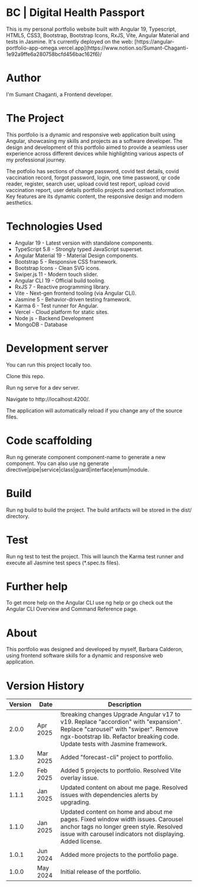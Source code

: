 <h1>BC | Digital Health Passport</h1>
<p>This is my personal portfolio website built with Angular 19, Typescript, HTML5, CSS3, Bootstrap, Bootstrap Icons, RxJS, Vite, Angular Material and tests in Jasmine. It's currently deployed on the web: [https://angular-portfolio-app-omega.vercel.app](https://www.notion.so/Sumant-Chaganti-1e92a9ffe6a280758bcfd456bac162f6)/<p>

<h1>Author</h1>
<p>I'm Sumant Chaganti, a Frontend developer.</p>

<h1>The Project</h1>
<p>This portfolio is a dynamic and responsive web application built using Angular, showcasing my skills and projects as a software developer. The design and development of this portfolio aimed to provide a seamless user experience across different devices while highlighting various aspects of my professional journey.

The potfolio has sections of change password, covid test details, covid vaccination record, forgot password, login, one time password, qr code reader, register, search user, upload covid test report, upload covid vaccination report, user details portfolio projects and contact information. Key features are its dynamic content, the responsive design and modern aesthetics.</p>

<h1>Technologies Used</h1>

<ul>
  <li>Angular 19 - Latest version with standalone components.</li>
  <li>TypeScript 5.8 - Strongly typed JavaScript superset.</li>
  <li>Angular Material 19 - Material Design components.</li>
  <li>Bootstrap 5 - Responsive CSS framework.</li>
  <li>Bootstrap Icons - Clean SVG icons.</li>
  <li>Swiper.js 11 - Modern touch slider.</li>
  <li>Angular CLI 19 - Official build tooling.</li>
  <li>RxJS 7 - Reactive programming library.</li>
  <li>Vite - Next-gen frontend tooling (via Angular CLI).</li>
  <li>Jasmine 5 - Behavior-driven testing framework.</li>
  <li>Karma 6 - Test runner for Angular.</li>
  <li>Vercel - Cloud platform for static sites.</li>
  <li>Node js - Backend Development</li>
  <li>MongoDB - Database</li>
</ul>

<h1>Development server</h1>

<p>You can run this project locally too.

Clone this repo.

Run ng serve for a dev server.

Navigate to http://localhost:4200/.

The application will automatically reload if you change any of the source files.</p>

<h1>Code scaffolding</h1>

<p>Run ng generate component component-name to generate a new component. You can also use ng generate directive|pipe|service|class|guard|interface|enum|module.</p>

<h1>Build</h1>

<p>Run ng build to build the project. The build artifacts will be stored in the dist/ directory.</p>

<h1>Test</h1>

<p>Run ng test to test the project. This will launch the Karma test runner and execute all Jasmine test specs (*.spec.ts files).</p>

<h1>Further help</h1>

<p>To get more help on the Angular CLI use ng help or go check out the Angular CLI Overview and Command Reference page.</p>

<h1>About</h1>

<p>This portfolio was designed and developed by myself, Barbara Calderon, using frontend software skills for a dynamic and responsive web application.</p>

<h1>Version History</h1>

<table>
  <thead>
    <th>Version</th>
    <th>Date</th>
    <th>Description</th>
  </thead>
  <tbody>
    <tr>
      <td>2.0.0</td>
      <td>Apr 2025</td>
      <td>!breaking changes Upgrade Angular v17 to v19. Replace "accordion" with "expansion". Replace "carousel" with "swiper". Remove ngx-bootstrap lib. Refactor breaking code. Update tests with Jasmine framework.</td>
    </tr>
    <tr>
      <td>1.3.0</td>
      <td>Mar 2025</td>
      <td>Added "forecast-cli" project to portfolio.</td>
    </tr>
    <tr>
      <td>1.2.0</td>
      <td>Feb 2025</td>
      <td>Added 5 projects to portfolio. Resolved Vite overlay issue.</td>
    </tr>
    <tr>
      <td>1.1.1</td>
      <td>Jan 2025</td>
      <td>Updated content on about me page. Resolved issues with dependencies alerts by upgrading.</td>
    </tr>
    <tr>
      <td>1.1.0</td>
      <td>Jan 2025</td>
      <td>Updated content on home and about me pages. Fixed window width issues. Carousel anchor tags no longer green style. Resolved issue with carousel indicators not displaying. Added license.</td>
    </tr>
    <tr>
      <td>1.0.1</td>
      <td>Jun 2024</td>
      <td>Added more projects to the portfolio page.</td>
    </tr>
     <tr>
      <td>1.0.0</td>
      <td>May 2024</td>
      <td>Initial release of the portfolio.</td>
    </tr>
  </tbody>
</table>
